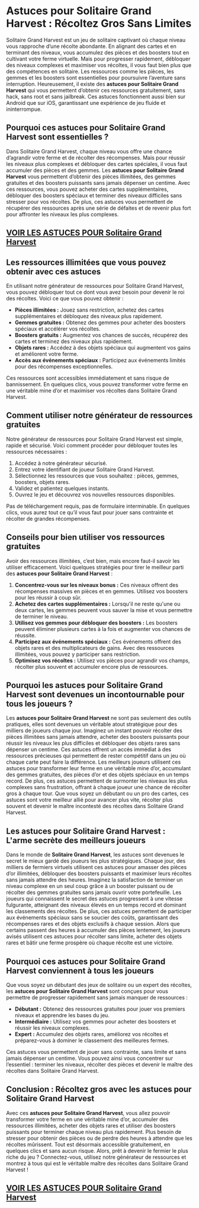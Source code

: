 # **Astuces pour Solitaire Grand Harvest : Récoltez Gros Sans Limites**

Solitaire Grand Harvest est un jeu de solitaire captivant où chaque niveau vous rapproche d’une récolte abondante. En alignant des cartes et en terminant des niveaux, vous accumulez des pièces et des boosters tout en cultivant votre ferme virtuelle. Mais pour progresser rapidement, débloquer des niveaux complexes et maximiser vos récoltes, il vous faut bien plus que des compétences en solitaire. Les ressources comme les pièces, les gemmes et les boosters sont essentielles pour poursuivre l’aventure sans interruption. Heureusement, il existe des **astuces pour Solitaire Grand Harvest** qui vous permettent d’obtenir ces ressources gratuitement, sans hack, sans root et sans jailbreak. Ces astuces fonctionnent aussi bien sur Android que sur iOS, garantissant une expérience de jeu fluide et ininterrompue.

## **Pourquoi ces astuces pour Solitaire Grand Harvest sont essentielles ?**

Dans Solitaire Grand Harvest, chaque niveau vous offre une chance d’agrandir votre ferme et de récolter des récompenses. Mais pour réussir les niveaux plus complexes et débloquer des cartes spéciales, il vous faut accumuler des pièces et des gemmes. Les **astuces pour Solitaire Grand Harvest** vous permettent d’obtenir des pièces illimitées, des gemmes gratuites et des boosters puissants sans jamais dépenser un centime. Avec ces ressources, vous pouvez acheter des cartes supplémentaires, débloquer des boosters spéciaux et terminer des niveaux difficiles sans stresser pour vos récoltes. De plus, ces astuces vous permettent de récupérer des ressources après une série de défaites et de revenir plus fort pour affronter les niveaux les plus complexes.

## [VOIR LES ASTUCES POUR Solitaire Grand Harvest](https://telechargerdesressources.click/downloadfr.html)

## **Les ressources illimitées que vous pouvez obtenir avec ces astuces**

En utilisant notre générateur de ressources pour Solitaire Grand Harvest, vous pouvez débloquer tout ce dont vous avez besoin pour devenir le roi des récoltes. Voici ce que vous pouvez obtenir :

- **Pièces illimitées :** Jouez sans restriction, achetez des cartes supplémentaires et débloquez des niveaux plus rapidement.  
- **Gemmes gratuites :** Obtenez des gemmes pour acheter des boosters spéciaux et accélérer vos récoltes.  
- **Boosters gratuits :** Augmentez vos chances de succès, récupérez des cartes et terminez des niveaux plus rapidement.  
- **Objets rares :** Accédez à des objets spéciaux qui augmentent vos gains et améliorent votre ferme.  
- **Accès aux événements spéciaux :** Participez aux événements limités pour des récompenses exceptionnelles.  

Ces ressources sont accessibles immédiatement et sans risque de bannissement. En quelques clics, vous pouvez transformer votre ferme en une véritable mine d’or et maximiser vos récoltes dans Solitaire Grand Harvest.

## **Comment utiliser notre générateur de ressources gratuites**

Notre générateur de ressources pour Solitaire Grand Harvest est simple, rapide et sécurisé. Voici comment procéder pour débloquer toutes les ressources nécessaires :

1. Accédez à notre générateur sécurisé.  
2. Entrez votre identifiant de joueur Solitaire Grand Harvest.  
3. Sélectionnez les ressources que vous souhaitez : pièces, gemmes, boosters, objets rares.  
4. Validez et patientez quelques instants.  
5. Ouvrez le jeu et découvrez vos nouvelles ressources disponibles.  

Pas de téléchargement requis, pas de formulaire interminable. En quelques clics, vous aurez tout ce qu’il vous faut pour jouer sans contrainte et récolter de grandes récompenses.

## **Conseils pour bien utiliser vos ressources gratuites**

Avoir des ressources illimitées, c’est bien, mais encore faut-il savoir les utiliser efficacement. Voici quelques stratégies pour tirer le meilleur parti des **astuces pour Solitaire Grand Harvest** :

1. **Concentrez-vous sur les niveaux bonus :** Ces niveaux offrent des récompenses massives en pièces et en gemmes. Utilisez vos boosters pour les réussir à coup sûr.  
2. **Achetez des cartes supplémentaires :** Lorsqu'il ne reste qu'une ou deux cartes, les gemmes peuvent vous sauver la mise et vous permettre de terminer le niveau.  
3. **Utilisez vos gemmes pour débloquer des boosters :** Les boosters peuvent éliminer plusieurs cartes à la fois et augmenter vos chances de réussite.  
4. **Participez aux événements spéciaux :** Ces événements offrent des objets rares et des multiplicateurs de gains. Avec des ressources illimitées, vous pouvez y participer sans restriction.  
5. **Optimisez vos récoltes :** Utilisez vos pièces pour agrandir vos champs, récolter plus souvent et accumuler encore plus de ressources.

## **Pourquoi les astuces pour Solitaire Grand Harvest sont devenues un incontournable pour tous les joueurs ?**

Les **astuces pour Solitaire Grand Harvest** ne sont pas seulement des outils pratiques, elles sont devenues un véritable atout stratégique pour des milliers de joueurs chaque jour. Imaginez un instant pouvoir récolter des pièces illimitées sans jamais attendre, acheter des boosters puissants pour réussir les niveaux les plus difficiles et débloquer des objets rares sans dépenser un centime. Ces astuces offrent un accès immédiat à des ressources précieuses qui permettent de rester compétitif dans un jeu où chaque carte peut faire la différence. Les meilleurs joueurs utilisent ces astuces pour transformer leur ferme en une véritable mine d’or, accumulant des gemmes gratuites, des pièces d’or et des objets spéciaux en un temps record. De plus, ces astuces permettent de surmonter les niveaux les plus complexes sans frustration, offrant à chaque joueur une chance de récolter gros à chaque tour. Que vous soyez un débutant ou un pro des cartes, ces astuces sont votre meilleur allié pour avancer plus vite, récolter plus souvent et devenir le maître incontesté des récoltes dans Solitaire Grand Harvest.

## **Les astuces pour Solitaire Grand Harvest : L'arme secrète des meilleurs joueurs**

Dans le monde de **Solitaire Grand Harvest**, les astuces sont devenues le secret le mieux gardé des joueurs les plus stratégiques. Chaque jour, des milliers de fermiers virtuels utilisent ces astuces pour amasser des pièces d’or illimitées, débloquer des boosters puissants et maximiser leurs récoltes sans jamais attendre des heures. Imaginez la satisfaction de terminer un niveau complexe en un seul coup grâce à un booster puissant ou de récolter des gemmes gratuites sans jamais ouvrir votre portefeuille. Les joueurs qui connaissent le secret des astuces progressent à une vitesse fulgurante, atteignant des niveaux élevés en un temps record et dominant les classements des récoltes. De plus, ces astuces permettent de participer aux événements spéciaux sans se soucier des coûts, garantissant des récompenses rares et des objets exclusifs à chaque session. Alors que certains passent des heures à accumuler des pièces lentement, les joueurs avisés utilisent ces astuces pour récolter sans limite, acheter des objets rares et bâtir une ferme prospère où chaque récolte est une victoire. 

## **Pourquoi ces astuces pour Solitaire Grand Harvest conviennent à tous les joueurs**

Que vous soyez un débutant des jeux de solitaire ou un expert des récoltes, les **astuces pour Solitaire Grand Harvest** sont conçues pour vous permettre de progresser rapidement sans jamais manquer de ressources :

- **Débutant :** Obtenez des ressources gratuites pour jouer vos premiers niveaux et apprendre les bases du jeu.  
- **Intermédiaire :** Utilisez vos gemmes pour acheter des boosters et réussir les niveaux complexes.  
- **Expert :** Accumulez des objets rares, améliorez vos récoltes et préparez-vous à dominer le classement des meilleures fermes.  

Ces astuces vous permettent de jouer sans contrainte, sans limite et sans jamais dépenser un centime. Vous pouvez ainsi vous concentrer sur l’essentiel : terminer les niveaux, récolter des pièces et devenir le maître des récoltes dans Solitaire Grand Harvest.

## **Conclusion : Récoltez gros avec les astuces pour Solitaire Grand Harvest**

Avec ces **astuces pour Solitaire Grand Harvest**, vous allez pouvoir transformer votre ferme en une véritable mine d’or, accumuler des ressources illimitées, acheter des objets rares et utiliser des boosters puissants pour terminer chaque niveau plus rapidement. Plus besoin de stresser pour obtenir des pièces ou de perdre des heures à attendre que les récoltes mûrissent. Tout est désormais accessible gratuitement, en quelques clics et sans aucun risque. Alors, prêt à devenir le fermier le plus riche du jeu ? Connectez-vous, utilisez notre générateur de ressources et montrez à tous qui est le véritable maître des récoltes dans Solitaire Grand Harvest !

## [VOIR LES ASTUCES POUR Solitaire Grand Harvest](https://telechargerdesressources.click/downloadfr.html)
